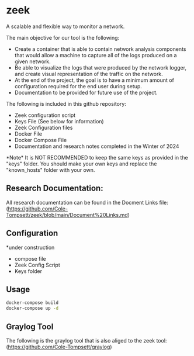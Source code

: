 # zeek
A scalable and flexible way to monitor a network. 

The main objective for our tool is the following: 
- Create a container that is able to contain network analysis components that would allow a machine to capture all of the logs produced on a given network.
- Be able to visualize the logs that were produced by the network logger, and create visual representation of the traffic on the network.
- At the end of the project, the goal is to have a minimum amount of configuration required for the end user during setup.
- Documentation to be provided for future use of the project.

The following is included in this github repository: 
- Zeek configuration script
- Keys File (See below for information)
- Zeek Configuration files
- Docker File
- Docker Compose File
- Documentation and research notes completed in the Winter of 2024

*Note\* It is NOT RECOMMENDED to keep the same keys as provided in the "keys" folder. You should make your own keys and replace the "known_hosts" folder with your own. 

## Research Documentation: 
All research documentation can be found in the Docment Links file: 
(https://github.com/Cole-Tompsett/zeek/blob/main/Document%20Links.md)

## Configuration
*under construction
- compose file
- Zeek Config Script
- Keys folder 


## Usage
```bash
docker-compose build
docker-compose up -d
```

## Graylog Tool
The following is the graylog tool that is also aliged to the zeek tool:
(https://github.com/Cole-Tompsett/graylog)
